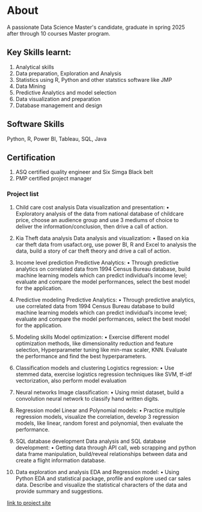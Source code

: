 # About 
A passionate Data Science Master's candidate, graduate in spring 2025 after through 10 courses Master program.

## Key Skills learnt:
1. Analytical skills
2. Data preparation, Exploration and Analysis
3. Statistics using R, Python and other statstics software like JMP
4. Data Mining
5. Predictive Analytics and model selection
6. Data visualization and preparation
7. Database management and design

## Software Skills
Python, R, Power BI, Tableau, SQL, Java

## Certification
1. ASQ certified quality engineer and Six Simga Black belt
2. PMP certified project manager

### Project list
1.	Child care cost analysis
Data visualization and presentation: 
•	Exploratory analysis of the data from national database of childcare price, choose an audience group and use 3 mediums of choice to deliver the information/conclusion, then drive a call of action. 

2.	Kia Theft data analysis
Data analysis and visualization: 
•	Based on kia car theft data from usafact.org, use power BI, R and Excel to analysis the data, build a story of car theft theory and drive a call of action.

3.	Income level prediction
Predictive Analytics: 
•	Through predictive analytics on correlated data from 1994 Census Bureau database, build machine learning models which can predict individual’s income level; evaluate and compare the model performances, select the best model for the application.

4.	Predictive modeling 
Predictive Analytics: 
•	Through predictive analytics, use correlated data from 1994 Census Bureau database to build machine learning models which can predict individual’s income level; evaluate and compare the model performances, select the best model for the application.
5.	Modeling skills
Model optimization: 
•	Exercise different model optimization methods, like dimensionality reduction and feature selection, Hyperparameter tuning like min-max scaler, KNN. Evaluate the performance and find the best hyperparameters.

6.	Classification models and clustering
Logistics regression: 
•	Use stemmed data, exercise logistics regression techniques like SVM, tf-idf vectorization, also perform model evaluation

7.	Neural networks
Image classification: 
•	Using mnist dataset, build a convolution neural network to classify hand written digits.

8.	Regression model
Linear and Polynomial models: 
•	Practice multiple regression models, visualize the correlation, develop 3 regression models, like linear, random forest and polynomial, then evaluate the performance.

9.	SQL database development 
Data analysis and SQL database development: 
•	Getting data through API call, web scrapping and python data frame manipulation, build/reveal relationships between data and create a flight information database. 

10.	Data exploration and analysis
EDA and Regression model: 
•	Using Python EDA and statistical package, profile and explore used car sales data. Describe and visualize the statistical characters of the data and provide summary and suggestions.


[link to project site](https://sites.google.com/view/xt-data-science) 


